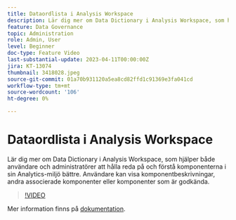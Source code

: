 ```yaml
---
title: Dataordlista i Analysis Workspace
description: Lär dig mer om Data Dictionary i Analysis Workspace, som hjälper både användare och administratörer att hålla reda på och förstå komponenterna i sin Analytics-miljö bättre. Användare kan visa komponentbeskrivningar, andra associerade komponenter eller komponenter som är godkända.
feature: Data Governance
topic: Administration
role: Admin, User
level: Beginner
doc-type: Feature Video
last-substantial-update: 2023-04-11T00:00:00Z
jira: KT-13074
thumbnail: 3418028.jpeg
source-git-commit: 01a70b931120a5ea8cd82ffd1c91369e3fa041cd
workflow-type: tm+mt
source-wordcount: '106'
ht-degree: 0%

---
```



# Dataordlista i Analysis Workspace

Lär dig mer om Data Dictionary i Analysis Workspace, som hjälper både användare och administratörer att hålla reda på och förstå komponenterna i sin Analytics-miljö bättre. Användare kan visa komponentbeskrivningar, andra associerade komponenter eller komponenter som är godkända.

>[!VIDEO](https://video.tv.adobe.com/v/3418028/?quality=12&learn=on)

Mer information finns på [dokumentation](https://experienceleague.adobe.com/docs/analytics/analyze/analysis-workspace/components/data-dictionary/data-dictionary-overview.html?lang=en).
